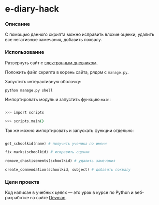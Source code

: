 # e-diary-hack

### Описание

С помощью данного скрипта можно иcправить влохие оценки, удалить все негативные замечания, добавить похвалу.

### Использование

Развернуть сайт с [электронным дневником](https://github.com/devmanorg/e-diary.git).

Положить файл скрипта в корень сайта, рядом с `manage.py`.

Запустить интерактивную оболочку:

`python manage.py shell`

Импортировать модуль и запустить функцию `main`:

```sh

>>> import scripts

>>> scripts.main()
```

Так же можно импортировать и запускать функции отдельно:

```python

get_schoolkid(name) # получить ученика по имени

fix_marks(schoolkid) # исправить оценки

remove_chastisements(schoolkid) # удалить замечания

create_commendation(schoolkid, subject) # добавить похвалу
```

### Цели проекта

Код написан в учебных целях — это урок в курсе по Python и веб-разработке на сайте [Devman](https://dvmn.org).